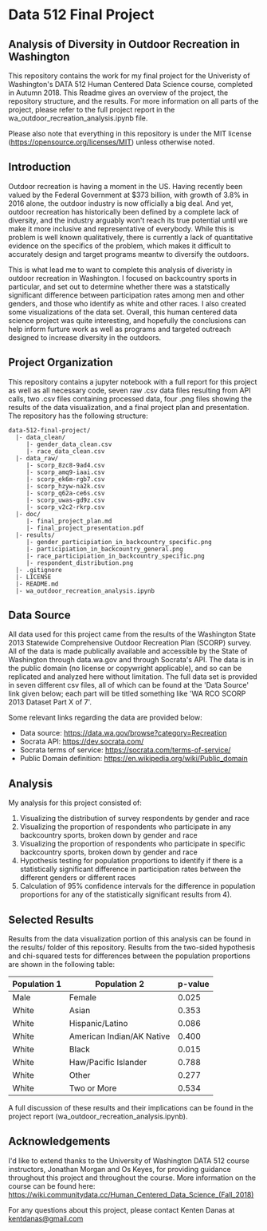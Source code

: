 # Data 512 Final Project
## Analysis of Diversity in Outdoor Recreation in Washington
This repository contains the work for my final project for the Univeristy of Washington's DATA 512 Human Centered Data Science course, completed in Autumn 2018. This Readme gives an overview of the project, the repository structure, and the results. For more information on all parts of the project, please refer to the full project report in the wa_outdoor_recreation_analysis.ipynb file.

Please also note that everything in this repository is under the MIT license (https://opensource.org/licenses/MIT) unless otherwise noted.

## Introduction
Outdoor recreation is having a moment in the US. Having recently been valued by the Federal Government at $373 billion, with growth of 3.8% in 2016 alone, the outdoor industry is now officially a big deal. And yet, outdoor recreation has historically been defined by a complete lack of diversity, and the industry arguably won't reach its true potential until we make it more inclusive and representative of everybody. While this is problem is well known qualitatively, there is currently a lack of quantitative evidence on the specifics of the problem, which makes it difficult to accurately design and target programs meantw to diversify the outdoors.

This is what lead me to want to complete this analysis of diveristy in outdoor recreation in Washington. I focused on backcountry sports in particular, and set out to determine whether there was a statstically significant difference between participation rates among men and other genders, and those who identify as white and other races. I also created some visualizations of the data set. Overall, this human centered data science project was quite interesting, and hopefully the conclusions can help inform furture work as well as programs and targeted outreach designed to increase diversity in the outdoors.

## Project Organization
This repository contains a jupyter notebook with a full report for this project as well as all necessary code, seven raw .csv data files resulting from API calls, two .csv files containing processed data, four .png files showing the results of the data visualization, and a final project plan and presentation. The repository has the following structure:

```
data-512-final-project/
  |- data_clean/
     |- gender_data_clean.csv
     |- race_data_clean.csv
  |- data_raw/
     |- scorp_8zc8-9ad4.csv
     |- scorp_amq9-iaai.csv
     |- scorp_ek6m-rgb7.csv
     |- scorp_hzyw-na2k.csv
     |- scorp_q62a-ce6s.csv
     |- scorp_uwas-gd9z.csv
     |- scorp_v2c2-rkrp.csv
  |- doc/
     |- final_project_plan.md
     |- final_project_presentation.pdf
  |- results/
     |- gender_participiation_in_backcountry_specific.png
     |- participiation_in_backcountry_general.png
     |- race_participiation_in_backcountry_specific.png
     |- respondent_distribution.png
  |- .gitignore
  |- LICENSE
  |- README.md
  |- wa_outdoor_recreation_analysis.ipynb
```

## Data Source
All data used for this project came from the results of the Washington State 2013 Statewide Comprehensive Outdoor Recreation Plan (SCORP) survey. All of the data is made publically available and accessible by the State of Washington through data.wa.gov and through Socrata's API. The data is in the public domain (no license or copywright applicable), and so can be replicated and analyzed here without limitation. The full data set is provided in seven different csv files, all of which can be found at the 'Data Source' link given below; each part will be titled something like 'WA RCO SCORP 2013 Dataset Part X of 7'. 

Some relevant links regarding the data are provided below:

 - Data source: https://data.wa.gov/browse?category=Recreation
 - Socrata API: https://dev.socrata.com/
 - Socrata terms of service: https://socrata.com/terms-of-service/
 - Public Domain definition: https://en.wikipedia.org/wiki/Public_domain

## Analysis
My analysis for this project consisted of:

 1. Visualizing the distribution of survey respondents by gender and race
 2. Visualizing the proportion of respondents who participate in any backcountry sports, broken down by gender and race
 3. Visualizing the proportion of respondents who participate in specific backcountry sports, broken down by gender and race
 4. Hypothesis testing for population proportions to identify if there is a statistically significant difference in participation rates between the different genders or different races
 5. Calculation of 95% confidence intervals for the difference in population proportions for any of the statistically significant results from 4).

## Selected Results
Results from the data visualization portion of this analysis can be found in the results/ folder of this repository. Results from the two-sided hypothesis and chi-squared tests for differences between the population proportions are shown in the following table:

| Population 1 | Population 2 | p-value | 
|--------------|--------------|---------|
|Male|Female| 0.025|
|White|Asian| 0.353|
|White|Hispanic/Latino| 0.086|
|White|American Indian/AK Native| 0.400|
|White|Black| 0.015|
|White|Haw/Pacific Islander| 0.788|
|White|Other| 0.277|
|White|Two or More| 0.534|

A full discussion of these results and their implications can be found in the project report (wa_outdoor_recreation_analysis.ipynb).

## Acknowledgements
I'd like to extend thanks to the University of Washington DATA 512 course instructors, Jonathan Morgan and Os Keyes, for providing guidance throughout this project and throughout the course. More information on the course can be found here: https://wiki.communitydata.cc/Human_Centered_Data_Science_(Fall_2018)

For any questions about this project, please contact Kenten Danas at kentdanas@gmail.com

